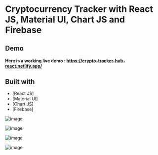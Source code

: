 # Cryptocurrency Tracker with React JS, Material UI, Chart JS and Firebase

## Demo
#### Here is a working live demo :  https://crypto-tracker-hub-react.netlify.app/

## Built with 

- [React JS]
- [Material UI]
- [Chart JS]
- [Firebase]


![image](https://github.com/kaushikbhatt12/crypto-tracker/assets/82044181/ac773526-71e7-441b-adb8-1fbece91592e)


![image](https://github.com/kaushikbhatt12/crypto-tracker/assets/82044181/434a7e1d-0e9a-4d82-92f8-7d5e147fbfff)


![image](https://github.com/kaushikbhatt12/crypto-tracker/assets/82044181/a9b8e6e5-2e63-494a-8897-7662931ba2d8)


![image](https://github.com/kaushikbhatt12/crypto-tracker/assets/82044181/7b83bb4e-080f-4eee-b1cc-7052ea0996da)









